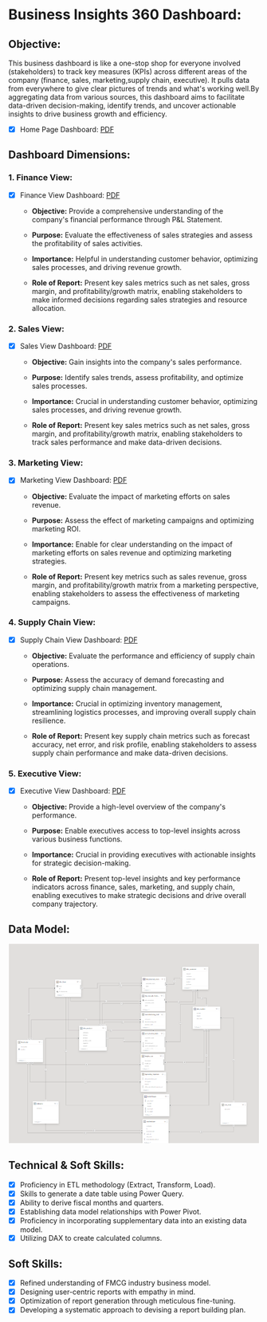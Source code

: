 # Business Insights 360 Dashboard: 

## Objective: 
This business dashboard is like a one-stop shop for everyone involved (stakeholders) to track key measures (KPIs) across different areas of the company (finance, sales, marketing,supply chain, executive). It pulls data from everywhere to give clear pictures of trends and what's working well.By aggregating data from various sources, this dashboard aims to facilitate data-driven decision-making, identify trends, and uncover actionable insights to drive business growth and efficiency.

- [x] Home Page Dashboard: [PDF](https://github.com/NadeeshaTharangani/Business-Insights-360/blob/main/Business%20Insight%20360-Home%20Page.pdf)


## Dashboard Dimensions:

### 1. Finance View:
- [x] Finance View Dashboard: [PDF](https://github.com/NadeeshaTharangani/Business-Insights-360/blob/main/Business%20Insight%20360-Financial%20View.pdf)

   - **Objective:** Provide a comprehensive understanding of the company's financial performance through P&L Statement.
     
   - **Purpose:** Evaluate the effectiveness of sales strategies and assess the profitability of sales activities.
     
   - **Importance:** Helpful in understanding customer behavior, optimizing sales processes, and driving revenue growth.
     
   - **Role of Report:** Present key sales metrics such as net sales, gross margin, and profitability/growth matrix, enabling stakeholders to make informed decisions regarding sales strategies and resource allocation.

### 2. Sales View: 
- [x] Sales View Dashboard: [PDF](https://github.com/NadeeshaTharangani/Business-Insights-360/blob/main/Business%20Insight%20360-Sales%20View.pdf)

   - **Objective:** Gain insights into the company's sales performance.
     
   - **Purpose:** Identify sales trends, assess profitability, and optimize sales processes.
     
   - **Importance:** Crucial in understanding customer behavior, optimizing sales processes, and driving revenue growth.
     
   - **Role of Report:** Present key sales metrics such as net sales, gross margin, and profitability/growth matrix, enabling stakeholders to track sales performance and make data-driven decisions.

### 3. Marketing View: 
- [x] Marketing View Dashboard: [PDF](https://github.com/NadeeshaTharangani/Business-Insights-360/blob/main/Business%20Insight%20360-Market%20View.pdf)

   - **Objective:** Evaluate the impact of marketing efforts on sales revenue.
     
   - **Purpose:** Assess the effect of marketing campaigns and optimizing marketing ROI.
     
   - **Importance:** Enable for clear understanding on the impact of marketing efforts on sales revenue and optimizing marketing strategies.
     
   - **Role of Report:** Present key metrics such as sales revenue, gross margin, and profitability/growth matrix from a marketing perspective, enabling stakeholders to assess the effectiveness of marketing campaigns.

### 4. Supply Chain View: 
- [x] Supply Chain View Dashboard: [PDF](https://github.com/NadeeshaTharangani/Business-Insights-360/blob/main/Business%20Insight%20360-Supply%20Chain%20View.pdf)

   - **Objective:** Evaluate the performance and efficiency of supply chain operations.
     
   - **Purpose:** Assess the accuracy of demand forecasting and optimizing supply chain management.
     
   - **Importance:** Crucial in optimizing inventory management, streamlining logistics processes, and improving overall supply chain resilience.
     
   - **Role of Report:** Present key supply chain metrics such as forecast accuracy, net error, and risk profile, enabling stakeholders to assess supply chain performance and make data-driven decisions.

### 5. Executive View: 
- [x] Executive View Dashboard: [PDF](https://github.com/NadeeshaTharangani/Business-Insights-360/blob/main/Business%20Insight%20360-Executive%20View.pdf)
   - **Objective:** Provide a high-level overview of the company's performance.
     
   - **Purpose:** Enable executives access to top-level insights across various business functions.
     
   - **Importance:** Crucial in providing executives with actionable insights for strategic decision-making.
     
   - **Role of Report:** Present top-level insights and key performance indicators across finance, sales, marketing, and supply chain, enabling executives to make strategic decisions and drive overall company trajectory.

## Data Model:
<p align="center">
  <img src="https://github.com/NadeeshaTharangani/Business-Insights-360/blob/main/Data%20Model.PNG" height="400">
</p>

## Technical & Soft Skills:
- [x]	Proficiency in ETL methodology (Extract, Transform, Load).
- [x]	Skills to generate a date table using Power Query.
- [x]	Ability to derive fiscal months and quarters.
- [x]	Establishing data model relationships with Power Pivot.
- [x]	Proficiency in incorporating supplementary data into an existing data model.
- [x]	Utilizing DAX to create calculated columns.

## Soft Skills:
- [x]	Refined understanding of FMCG industry business model. 
- [x]	Designing user-centric reports with empathy in mind.
- [x]	Optimization of report generation through meticulous fine-tuning.
- [x]	Developing a systematic approach to devising a report building plan.
